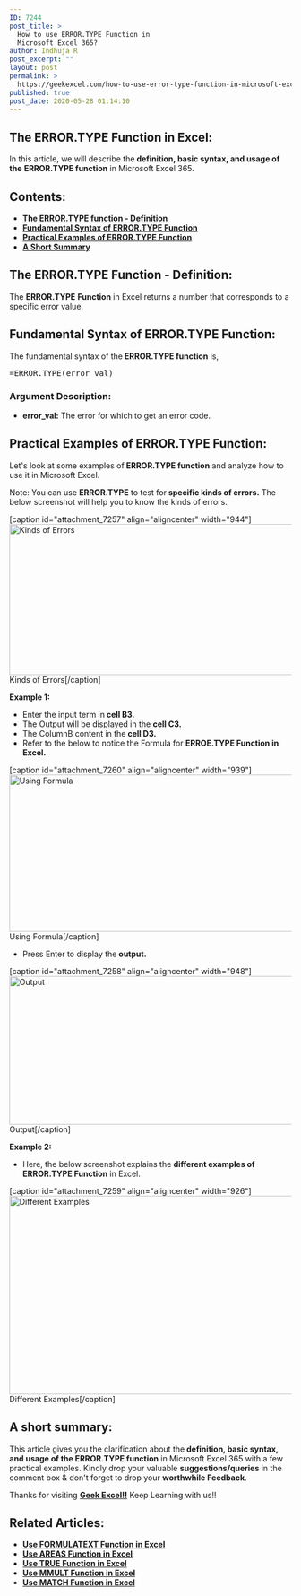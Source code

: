 ```yaml
---
ID: 7244
post_title: >
  How to use ERROR.TYPE Function in
  Microsoft Excel 365?
author: Indhuja R
post_excerpt: ""
layout: post
permalink: >
  https://geekexcel.com/how-to-use-error-type-function-in-microsoft-excel-365/
published: true
post_date: 2020-05-28 01:14:10
---
```

<h2>The ERROR.TYPE Function in Excel:</h2>
In this article, we will describe the<strong> definition, basic syntax, and usage of the</strong> <strong>ERROR.TYPE function</strong> in Microsoft Excel 365.
<h2>Contents:</h2>
<ul>
 	<li><a href="#1"><strong>The ERROR.TYPE function - Definition</strong></a></li>
 	<li><a href="#2"><strong>Fundamental Syntax of ERROR.TYPE Function</strong></a></li>
 	<li><a href="#3"><strong>Practical Examples of ERROR.TYPE Function</strong></a></li>
 	<li><a href="#4"><strong>A Short Summary</strong></a></li>
</ul>
<h2 id="1">The ERROR.TYPE Function - Definition:</h2>
The <strong>ERROR.TYPE</strong> <strong>Function</strong> in Excel returns a number that corresponds to a specific error value.
<h2 id="2">Fundamental Syntax of ERROR.TYPE Function:</h2>
The fundamental syntax of the<strong> ERROR.TYPE function</strong> is,
<pre>=ERROR.TYPE(error_val)</pre>
<h3><strong>Argument Description:</strong></h3>
<ul>
 	<li><strong>error_val:</strong> The error for which to get an error code.</li>
</ul>
<h2 id="3">Practical Examples of ERROR.TYPE Function:</h2>
Let's look at some examples of<strong> ERROR.TYPE </strong><b>function</b> and analyze how to use it in Microsoft Excel.

Note: You can use <strong>ERROR.TYPE</strong> to test for<strong> specific kinds of errors.</strong> The below screenshot will help you to know the kinds of errors.

[caption id="attachment_7257" align="aligncenter" width="944"]<img class="wp-image-7257 size-full" src="https://geekexcel.com/wp-content/uploads/2020/05/Screenshot_1-44.png" alt="Kinds of Errors" width="944" height="269" /> Kinds of Errors[/caption]

<strong>Example 1:</strong>
<ul>
 	<li>Enter the input term in<strong> cell B3.</strong></li>
 	<li>The Output will be displayed in the <strong>cell C3.</strong></li>
 	<li>The ColumnB content in the<strong> cell D3.</strong></li>
 	<li>Refer to the below to notice the Formula for <strong>ERROE.TYPE Function in Excel.</strong></li>
</ul>
[caption id="attachment_7260" align="aligncenter" width="939"]<img class="wp-image-7260 size-full" src="https://geekexcel.com/wp-content/uploads/2020/05/Screenshot_4-14.png" alt="Using Formula" width="939" height="280" /> Using Formula[/caption]
<ul>
 	<li>Press Enter to display the<strong> output.</strong></li>
</ul>
[caption id="attachment_7258" align="aligncenter" width="948"]<img class="wp-image-7258 size-full" src="https://geekexcel.com/wp-content/uploads/2020/05/Screenshot_2-36.png" alt="Output" width="948" height="265" /> Output[/caption]

<strong>Example 2:</strong>
<ul>
 	<li>Here, the below screenshot explains the <strong><strong>different examples of ERROR.TYPE
</strong></strong><strong>Function</strong> in Excel.</li>
</ul>
[caption id="attachment_7259" align="aligncenter" width="926"]<img class="wp-image-7259 size-full" src="https://geekexcel.com/wp-content/uploads/2020/05/Screenshot_3-31.png" alt="Different Examples" width="926" height="354" /> Different Examples[/caption]
<h2 id="4">A short summary:</h2>
This article gives you the clarification about the<strong> definition, basic syntax, and usage of the ERROR.TYPE function</strong> in Microsoft Excel 365 with a few practical examples. Kindly drop your valuable <strong>suggestions/queries</strong> in the comment box &amp; don't forget to drop your <strong>worthwhile Feedback</strong>.

Thanks for visiting <strong><a href="https://geekexcel.com/">Geek Excel!!</a></strong> Keep Learning with us!!
<h2>Related Articles:</h2>
<ul>
 	<li><a href="https://geekexcel.com/use-formulatext-function-in-microsoft-excel-365-simple-methods/" rel="nofollow"><strong>Use FORMULATEXT Function in Excel</strong></a></li>
 	<li><a href="https://geekexcel.com/use-areas-function-in-microsoft-excel-365-in-easy-ways/" rel="nofollow"><strong>Use AREAS Function in Excel</strong></a></li>
 	<li><a href="https://geekexcel.com/use-true-function-in-microsoft-excel-365-simple-methods/" rel="nofollow"><strong>Use TRUE Function in Excel</strong></a></li>
 	<li><a href="https://geekexcel.com/use-mmult-function-in-microsoft-excel-365-simple-methods/" rel="nofollow"><strong>Use MMULT Function in Excel</strong></a></li>
 	<li><a href="https://geekexcel.com/how-to-use-match-function-in-microsoft-excel-365/" rel="nofollow"><strong>Use MATCH Function in Excel</strong></a></li>
</ul>
